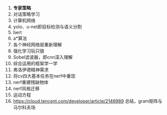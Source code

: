 1. **专家策略**
2. 对话策略学习
3. 计算机网络
4. yolo、u-net即目标检测与语义分割
5. bert
6. a\*算法
7. 各个神经网络层重新理解
8. 强化学习玩只狼
10. Sobel滤波器，即cnn深入理解
11. 综合运用的框架学一学
12. 弗洛伊德精神需求
13. 将cv四大基本任务在nerf中重现
14. nerf重建残缺物体
15. nerf风格迁移
16. 运动方程
17. https://cloud.tencent.com/developer/article/2146989 总结，gram矩阵与马尔科夫场